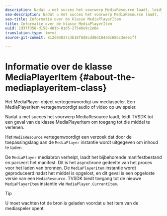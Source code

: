 ```yaml
---
description: Nadat u met succes het voorwerp MediaResource laadt, leidt TVSDK tot een geval van de klasse MediaPlayerItem om toegang tot die middel te verlenen.
seo-description: Nadat u met succes het voorwerp MediaResource laadt, leidt TVSDK tot een geval van de klasse MediaPlayerItem om toegang tot die middel te verlenen.
seo-title: Informatie over de klasse MediaPlayerItem
title: Informatie over de klasse MediaPlayerItem
uuid: 2d37f358-d158-481b-81d5-27546e9c2e0e
translation-type: tm+mt
source-git-commit: 812d04037c3b18f8d8cdd0d18430c686c3eee1ff

---
```



# Informatie over de klasse MediaPlayerItem {#about-the-mediaplayeritem-class}

Het MediaPlayer-object vertegenwoordigt uw mediaspeler. Een MediaPlayerItem vertegenwoordigt audio of video op uw speler.

Nadat u met succes het voorwerp MediaResource laadt, leidt TVSDK tot een geval van de klasse MediaPlayerItem om toegang tot die middel te verlenen.

Het `MediaResource` vertegenwoordigt een verzoek dat door de toepassingslaag aan de `MediaPlayer` instantie wordt uitgegeven om inhoud te laden.

De `MediaPlayer` mediabron verhelpt, laadt het bijbehorende manifestbestand en parseert het manifest. Dit is het asynchrone gedeelte van het proces voor het laden van bronnen. De `MediaPlayerItem` instantie wordt geproduceerd nadat het middel is opgelost, en dit geval is een opgeloste versie van een `MediaResource`. TVSDK biedt toegang tot de nieuwe `MediaPlayerItem` instantie via `MediaPlayer.CurrentItem`.

>[!TIP]
>
>U moet wachten tot de bron is geladen voordat u het item van de mediaspeler opent.